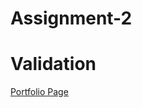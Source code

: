 # Assignment-2

# Validation

[Portfolio Page](https://drive.google.com/file/d/1BO0Eq7eXrtWE7NUnVNCUeI_bIkPEUj2b/view?usp=sharing)
